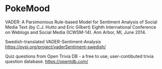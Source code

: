 # PokeMood

VADER: A Parsimonious Rule-based Model for Sentiment Analysis of Social Media Text
(by C.J. Hutto and Eric Gilbert)
Eighth International Conference on Weblogs and Social Media (ICWSM-14). Ann Arbor, MI, June 2014.

Swedish-translated VADER-Sentiment-Analysis https://pypi.org/project/vaderSentiment-swedish/

Quiz questions from Open Trivia DB - a free to use, user-contibuted trivia question database. https://opentdb.com/
